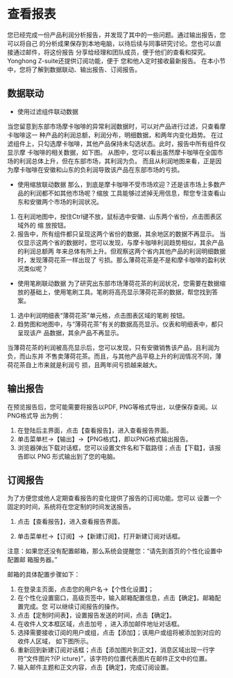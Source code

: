 # 查看报表
您已经完成一份产品利润分析报告，并发现了其中的一些问题。通过输出报告，您可以将自己
的分析成果保存到本地电脑，以待后续与同事研究讨论。您也可以直接通过邮件，将这份报告
分享给经理和团队成员，便于他们的查看和探究。Yonghong Z-suite还提供订阅功能，便于
您和他人定时接收最新报告。
在本小节中，您将了解到数据联动、输出报告、订阅报告。
## 数据联动

* 使用过滤组件联动数据

当您留意到东部市场摩卡咖啡的异常利润数据时，可以对产品进行过滤，只查看摩卡咖啡这一
种产品的利润总额，利润分布，明细数据，和两年内变化趋势。
在过滤组件上，只勾选摩卡咖啡，其他产品保持未勾选状态。此时，报告中所有组件仅显示摩
卡咖啡的相关数据，如下图。
从图中，您可以看出虽然摩卡咖啡在全国市场的利润总体上升，但在东部市场，其利润为负。
而且从利润地图来看，正是因为摩卡咖啡在安徽和山东的负利润导致该产品在东部市场的亏损。
* 使用缩放联动数据
那么，到底是摩卡咖啡不受市场欢迎？还是该市场上多数产品的利润都不如其他市场呢？缩放
工具能够过滤掉无用信息，帮您专注查看山东和安徽两个市场的利润状况。

1. 在利润地图中，按住Ctrl键不放，鼠标选中安徽、山东两个省份，点击图表区域外的 缩
放按钮。
2. 报告中，所有组件都只呈现这两个省份的数据，其余地区的数据不再显示。
当仅显示这两个省的数据时，您可以发现，与摩卡咖啡利润趋势相似，其余产品的利润总额两
年来总体有所上升。但观察这两个省内其他产品的利润明细数据时，发现薄荷花茶一样出现了
亏损。那么薄荷花茶是不是和摩卡咖啡的盈利状况类似呢？

* 使用笔刷联动数据
为了研究出东部市场薄荷花茶的利润状况，您需要在数据缩放的基础上，使用笔刷工具。笔刷将高亮显示薄荷花茶的数据，帮您找到答案。
1. 选中利润明细表“薄荷花茶”单元格，点击图表区域的笔刷 按钮。
2. 趋势图和地图中，与“薄荷花茶”有关的数据高亮显示。仪表和明细表中，都只呈现该产
品数据，其余产品不再显示。

当薄荷花茶的利润被高亮显示后，您可以发现，只有安徽销售该产品，且利润为负，而山东并
不售卖薄荷花茶。而且，与其他产品平稳上升的利润情况不同，薄荷花茶自上市来就是利润亏
损，且两年间亏损越来越大。

## 输出报告

在预览报告后，您可能需要将报告以PDF, PNG等格式导出，以便保存查阅。以PNG格式导
出为例：
1. 在登陆后主界面，点击【查看报告】，进入查看报告界面。
2. 单击菜单栏->【输出】->【PNG格式】，即以PNG格式输出报告。
3. 浏览器弹出下载对话框，您可以设置文件名和下载路径；点击【下载】，该报告即以 PNG
形式输出到了您的电脑。

## 订阅报告
为了方便您或他人定期查看报告的变化提供了报告的订阅功能。您可以
设置一个固定的时间，系统将在您定制的时间发送报告。
1. 点击【查看报告】，进入查看报告界面。

2. 单击菜单栏->【订阅】->【新建订阅】，打开新建订阅对话框。

注意：如果您还没有配置邮箱，那么系统会提醒您：“请先到首页的个性化设置中配置邮
箱服务器。”

邮箱的具体配置步骤如下：
1. 在登录主页面，点击您的用户名->【个性化设置】；
2. 在个性化设置窗口，高级页签中，输入邮箱配置信息，点击【确定】。邮箱配置完成。您
可以继续订阅报告的操作。
3. 点击【定制时间表】，设置报告发送的时间，点击【确定】。
4. 在收件人文本框区域，点击加号 ，进入添加邮件地址对话框。
5. 选择需要接收订阅的用户或组，点击【添加】；该用户或组将被添加到对应的收件人区域，
如下图所示。
6. 重新回到新建订阅对话框；点击【添加图片到正文】，消息区域出现一行字符“文件图片?{P
icture}”，该字符的位置代表图片在邮件正文中的位置。
7. 输入邮件主题和正文内容，点击【确定】，完成订阅设置。

